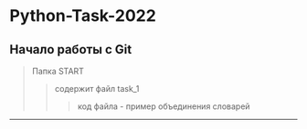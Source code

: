 # Python-Task-2022
## Начало работы с Git
> Папка START
>> содержит файл task_1
>>> код файла - пример объединения словарей  
--------------------------------------------
